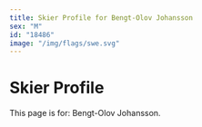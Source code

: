 ```yaml
---
title: Skier Profile for Bengt-Olov Johansson
sex: "M"
id: "18486"
image: "/img/flags/swe.svg" 
---
```


# Skier Profile

This page is for: Bengt-Olov Johansson.
    
